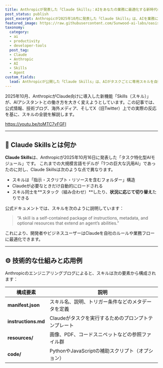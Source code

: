 ```yaml
---
title: Anthropicが発表した「Claude Skills」：AIをあなたの業務に最適化する新時代の機能
post_status: publish
post_excerpt: Anthropicが2025年10月に発表した「Claude Skills」は、AIを業務に最適化する新機能です。スキルごとに指示やリソースをまとめ、必要時に自動ロード・切替が可能。企業や開発者が自社フローに合わせてClaudeを拡張できる仕組みで、X上でも大きな反響を呼んでいます。
featured_image: https://raw.githubusercontent.com/Sunwood-ai-labs/oasis-sync/main/images/thumbnails/claude-skills-anthropic-ai-integration-20251018-v5.png
taxonomy:
  category:
  - ai
  - productivity
  - developer-tools
  post_tag:
  - Claude
  - Anthropic
  - AI
  - Skills
  - Agent
custom_fields:
  lead: Anthropicが公開した「Claude Skills」は、AIがタスクごとに専用スキルを自動ロードする仕組みです。業務最適化やチーム内活用を促進し、プロンプト文化の次なる「スキル文化」を切り開く機能として注目を集めています。
---
```


2025年10月、AnthropicがClaude向けに導入した新機能「Skills（スキル）」が、AIアシスタントとの働き方を大きく変えようとしています。この記事では、公式情報、技術ブログ、海外メディア、そしてX（旧Twitter）上での実際の反応を基に、スキルの全貌を解説します。

https://youtu.be/toMTC7vFGFI

---

## 🧩 Claude Skillsとは何か

**Claude Skills**は、Anthropicが2025年10月16日に発表した「タスク特化型AIモジュール」です。
これまでの大規模言語モデルが「1つの巨大な汎用AI」であったのに対し、Claude Skillsは次のような点で異なります。

* スキルは「指示・スクリプト・リソースを含むフォルダー」構造  
* Claudeが必要なときだけ自動的にロードされる  
* スキル同士を**スタック（組み合わせ）**したり、**状況に応じて切り替え**たりできる  

公式ドキュメントでは、スキルを次のように説明しています：

> “A skill is a self-contained package of instructions, metadata, and optional resources that extend an agent’s abilities.”

これにより、開発者やビジネスユーザーはClaudeを自社のルールや業務フローに最適化できます。

---

## ⚙️ 技術的な仕組みと応用例

Anthropicのエンジニアリングブログによると、スキルは次の要素から構成されます：

| 構成要素 | 説明 |
| -------- | ---- |
| **manifest.json** | スキル名、説明、トリガー条件などのメタデータを定義 |
| **instructions.md** | Claudeがタスクを実行するためのプロンプトテンプレート |
| **resources/** | 画像、PDF、コードスニペットなどの参照ファイル群 |
| **code/** | PythonやJavaScriptの補助スクリプト（オプション） |
